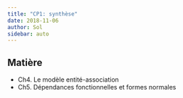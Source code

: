 ```yaml
---
title: "CP1: synthèse"
date: 2018-11-06
author: Sol
sidebar: auto
---
```


## Matière

* Ch4. Le modèle entité-association
* Ch5. Dépendances fonctionnelles et formes normales

